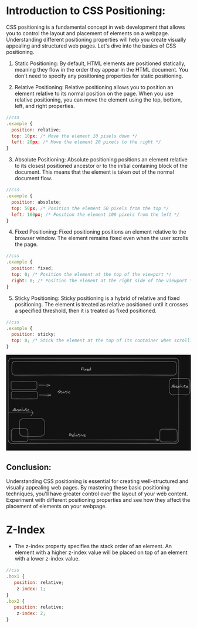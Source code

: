 # Introduction to CSS Positioning:

CSS positioning is a fundamental concept in web development that allows you to control the layout and placement of elements on a webpage. Understanding different positioning properties will help you create visually appealing and structured web pages. Let's dive into the basics of CSS positioning.

1. Static Positioning:
   By default, HTML elements are positioned statically, meaning they flow in the order they appear in the HTML document. You don't need to specify any positioning properties for static positioning.

2. Relative Positioning:
   Relative positioning allows you to position an element relative to its normal position on the page. When you use relative positioning, you can move the element using the top, bottom, left, and right properties.

```javascript
//css
.example {
  position: relative;
  top: 10px; /* Move the element 10 pixels down */
  left: 20px; /* Move the element 20 pixels to the right */
}

```

3. Absolute Positioning:
   Absolute positioning positions an element relative to its closest positioned ancestor or to the initial containing block of the document. This means that the element is taken out of the normal document flow.

```javascript
//css
.example {
  position: absolute;
  top: 50px; /* Position the element 50 pixels from the top */
  left: 100px; /* Position the element 100 pixels from the left */
}

```

4. Fixed Positioning:
   Fixed positioning positions an element relative to the browser window. The element remains fixed even when the user scrolls the page.

```javascript
//css
.example {
  position: fixed;
  top: 0; /* Position the element at the top of the viewport */
  right: 0; /* Position the element at the right side of the viewport */
}

```

5. Sticky Positioning:
   Sticky positioning is a hybrid of relative and fixed positioning. The element is treated as relative positioned until it crosses a specified threshold, then it is treated as fixed positioned.

```javascript
//css
.example {
  position: sticky;
  top: 0; /* Stick the element at the top of its container when scrolling */
}

```
<img src="https://github.com/Pramodjena/Falcon-5.0/raw/main/CSS/class-5/image.png" alt="">

## Conclusion:

Understanding CSS positioning is essential for creating well-structured and visually appealing web pages. By mastering these basic positioning techniques, you'll have greater control over the layout of your web content. Experiment with different positioning properties and see how they affect the placement of elements on your webpage.

# Z-Index

- The z-index property specifies the stack order of an element. An element with a higher z-index value will be placed on top of an element with a lower z-index value.

```javascript
//css
.box1 {
   position: relative;
    z-index: 1;
}
.box2 {
   position: relative;
    z-index: 2;
}
```
